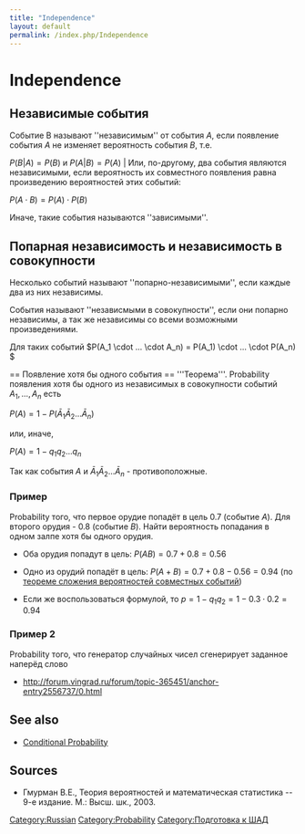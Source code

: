 ```yaml
---
title: "Independence"
layout: default
permalink: /index.php/Independence
---
```


# Independence

## Независимые события
Событие B называют ''независимым'' от события $A$, если появление события $A$ не изменяет вероятность события $B$, т.е. 

$P(B |  A) = P(B)$ и $P(A | B) = P(A)$ |
Или, по-другому, два события являются независимыми, если вероятность их совместного появления равна произведению вероятностей этих событий:

$P(A \cdot B) = P(A) \cdot P(B)$

Иначе, такие события называются ''зависимыми''. 

## Попарная независимость и независимость в совокупности
Несколько событий называют ''попарно-независимыми'', если каждые два из них независимы. 

События называют ''независмыми в совокупности'', если они попарно независимы, а так же независимы со всеми возможными произведениями.

Для таких событий $P(A_1 \cdot ... \cdot A_n) = P(A_1) \cdot ... \cdot P(A_n) $


== Появление хотя бы одного события == 
'''Теорема'''. Probability появления хотя бы одного из  независимых в совокупности событий $A_1, ..., A_n$ есть

$P(A) = 1 - P(\bar{A}_1 \bar{A}_2 ... \bar{A}_n)$ 

или, иначе,

$P(A) = 1 - q_1 q_2 ... q_n$

Так как события $A$ и $\bar{A}_1 \bar{A}_2 ... \bar{A}_n$ - противоположные. 

### Пример
Probability того, что первое орудие попадёт в цель 0.7 (событие $A$). Для второго орудия - 0.8 (событие $B$). Найти вероятность попадания в одном залпе хотя бы одного орудия. 

- Оба орудия попадут в цель: $P(AB) = 0.7 + 0.8 = 0.56$
- Одно из орудий попадёт в цель: $P(A + B) = 0.7 + 0.8 - 0.56 = 0.94$ (по [теореме сложения вероятностей совместных событий](Chain_and_Sum_Rules_in_Probability#Теорема_сложения_вероятностей_совместных_событий))

- Если же воспользоваться формулой, то $p = 1 - q_1 q_2 = 1 - 0.3 \cdot 0.2 = 0.94$

### Пример 2
Probability того, что генератор случайных чисел сгенерирует заданное наперёд слово 
- http://forum.vingrad.ru/forum/topic-365451/anchor-entry2556737/0.html

## See also
- [Conditional Probability](Conditional_Probability)

## Sources
- Гмурман В.Е., Теория вероятностей и математическая статистика -- 9-е издание. М.: Высш. шк., 2003.

[Category:Russian](Category_Russian)
[Category:Probability](Category_Probability)
[Category:Подготовка к ШАД](Category_Подготовка_к_ШАД)